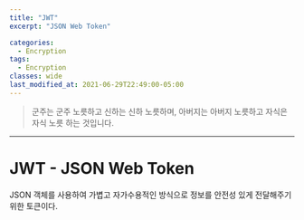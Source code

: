 ```yaml
---
title: "JWT"
excerpt: "JSON Web Token"

categories:
  - Encryption
tags:
  - Encryption 
classes: wide
last_modified_at: 2021-06-29T22:49:00-05:00
---
```


> 군주는 군주 노릇하고 신하는 신하 노릇하며, 아버지는 아버지 노릇하고 자식은 자식 노릇 하는 것입니다. 

***

# JWT - JSON Web Token   

JSON 객체를 사용하여 가볍고 자가수용적인 방식으로 정보를 안전성 있게 전달해주기 위한 토큰이다. 